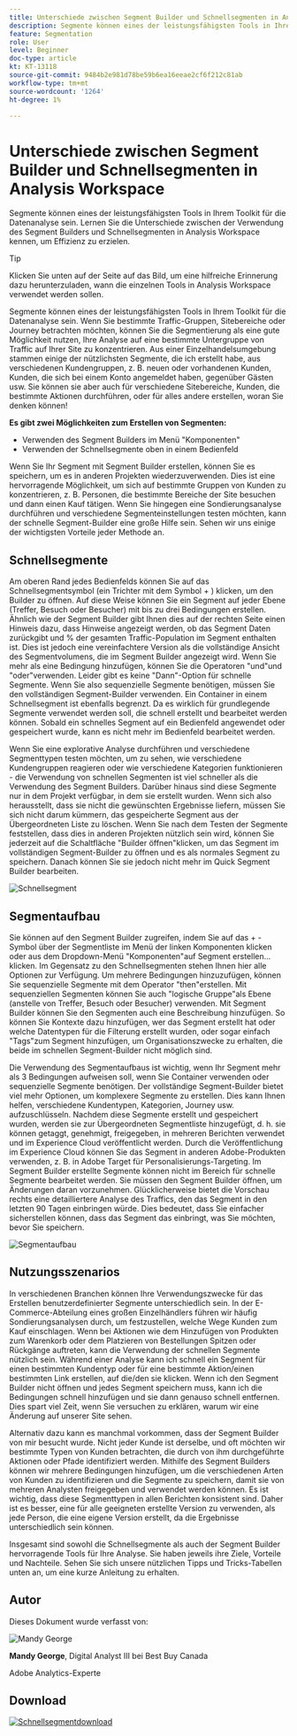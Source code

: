 ```yaml
---
title: Unterschiede zwischen Segment Builder und Schnellsegmenten in Analysis Workspace
description: Segmente können eines der leistungsfähigsten Tools in Ihrem Toolkit für die Datenanalyse sein. Lernen Sie die Unterschiede zwischen der Verwendung des Segment Builders und Schnellsegmenten in Analysis Workspace kennen, um Effizienz zu erzielen.
feature: Segmentation
role: User
level: Beginner
doc-type: article
kt: KT-13118
source-git-commit: 9484b2e981d78be59b6ea16eeae2cf6f212c81ab
workflow-type: tm+mt
source-wordcount: '1264'
ht-degree: 1%

---
```



# Unterschiede zwischen Segment Builder und Schnellsegmenten in Analysis Workspace

Segmente können eines der leistungsfähigsten Tools in Ihrem Toolkit für die Datenanalyse sein. Lernen Sie die Unterschiede zwischen der Verwendung des Segment Builders und Schnellsegmenten in Analysis Workspace kennen, um Effizienz zu erzielen.

>[!TIP]
>
> Klicken Sie unten auf der Seite auf das Bild, um eine hilfreiche Erinnerung dazu herunterzuladen, wann die einzelnen Tools in Analysis Workspace verwendet werden sollen.

Segmente können eines der leistungsfähigsten Tools in Ihrem Toolkit für die Datenanalyse sein. Wenn Sie bestimmte Traffic-Gruppen, Sitebereiche oder Journey betrachten möchten, können Sie die Segmentierung als eine gute Möglichkeit nutzen, Ihre Analyse auf eine bestimmte Untergruppe von Traffic auf Ihrer Site zu konzentrieren. Aus einer Einzelhandelsumgebung stammen einige der nützlichsten Segmente, die ich erstellt habe, aus verschiedenen Kundengruppen, z. B. neuen oder vorhandenen Kunden, Kunden, die sich bei einem Konto angemeldet haben, gegenüber Gästen usw. Sie können sie aber auch für verschiedene Sitebereiche, Kunden, die bestimmte Aktionen durchführen, oder für alles andere erstellen, woran Sie denken können!

**Es gibt zwei Möglichkeiten zum Erstellen von Segmenten:**

* Verwenden des Segment Builders im Menü &quot;Komponenten&quot;
* Verwenden der Schnellsegmente oben in einem Bedienfeld

Wenn Sie Ihr Segment mit Segment Builder erstellen, können Sie es speichern, um es in anderen Projekten wiederzuverwenden. Dies ist eine hervorragende Möglichkeit, um sich auf bestimmte Gruppen von Kunden zu konzentrieren, z. B. Personen, die bestimmte Bereiche der Site besuchen und dann einen Kauf tätigen. Wenn Sie hingegen eine Sondierungsanalyse durchführen und verschiedene Segmenteinstellungen testen möchten, kann der schnelle Segment-Builder eine große Hilfe sein. Sehen wir uns einige der wichtigsten Vorteile jeder Methode an.

## Schnellsegmente

Am oberen Rand jedes Bedienfelds können Sie auf das Schnellsegmentsymbol (ein Trichter mit dem Symbol + ) klicken, um den Builder zu öffnen. Auf diese Weise können Sie ein Segment auf jeder Ebene (Treffer, Besuch oder Besucher) mit bis zu drei Bedingungen erstellen. Ähnlich wie der Segment Builder gibt Ihnen dies auf der rechten Seite einen Hinweis dazu, dass Hinweise angezeigt werden, ob das Segment Daten zurückgibt und % der gesamten Traffic-Population im Segment enthalten ist. Dies ist jedoch eine vereinfachtere Version als die vollständige Ansicht des Segmentvolumens, die im Segment Builder angezeigt wird. Wenn Sie mehr als eine Bedingung hinzufügen, können Sie die Operatoren &quot;und&quot;und &quot;oder&quot;verwenden. Leider gibt es keine &quot;Dann&quot;-Option für schnelle Segmente. Wenn Sie also sequenzielle Segmente benötigen, müssen Sie den vollständigen Segment-Builder verwenden. Ein Container in einem Schnellsegment ist ebenfalls begrenzt. Da es wirklich für grundlegende Segmente verwendet werden soll, die schnell erstellt und bearbeitet werden können. Sobald ein schnelles Segment auf ein Bedienfeld angewendet oder gespeichert wurde, kann es nicht mehr im Bedienfeld bearbeitet werden.

Wenn Sie eine explorative Analyse durchführen und verschiedene Segmenttypen testen möchten, um zu sehen, wie verschiedene Kundengruppen reagieren oder wie verschiedene Kategorien funktionieren - die Verwendung von schnellen Segmenten ist viel schneller als die Verwendung des Segment Builders. Darüber hinaus sind diese Segmente nur in dem Projekt verfügbar, in dem sie erstellt wurden. Wenn sich also herausstellt, dass sie nicht die gewünschten Ergebnisse liefern, müssen Sie sich nicht darum kümmern, das gespeicherte Segment aus der Übergeordneten Liste zu löschen. Wenn Sie nach dem Testen der Segmente feststellen, dass dies in anderen Projekten nützlich sein wird, können Sie jederzeit auf die Schaltfläche &quot;Builder öffnen&quot;klicken, um das Segment im vollständigen Segment-Builder zu öffnen und es als normales Segment zu speichern. Danach können Sie sie jedoch nicht mehr im Quick Segment Builder bearbeiten.

![Schnellsegment](assets/quick-segement.png)

## Segmentaufbau

Sie können auf den Segment Builder zugreifen, indem Sie auf das + -Symbol über der Segmentliste im Menü der linken Komponenten klicken oder aus dem Dropdown-Menü &quot;Komponenten&quot;auf Segment erstellen... klicken. Im Gegensatz zu den Schnellsegmenten stehen Ihnen hier alle Optionen zur Verfügung. Um mehrere Bedingungen hinzuzufügen, können Sie sequenzielle Segmente mit dem Operator &quot;then&quot;erstellen. Mit sequenziellen Segmenten können Sie auch &quot;logische Gruppe&quot;als Ebene (anstelle von Treffer, Besuch oder Besucher) verwenden. Mit Segment Builder können Sie den Segmenten auch eine Beschreibung hinzufügen. So können Sie Kontexte dazu hinzufügen, wer das Segment erstellt hat oder welche Datentypen für die Filterung erstellt wurden, oder sogar einfach &quot;Tags&quot;zum Segment hinzufügen, um Organisationszwecke zu erhalten, die beide im schnellen Segment-Builder nicht möglich sind.

Die Verwendung des Segmentaufbaus ist wichtig, wenn Ihr Segment mehr als 3 Bedingungen aufweisen soll, wenn Sie Container verwenden oder sequenzielle Segmente benötigen. Der vollständige Segment-Builder bietet viel mehr Optionen, um komplexere Segmente zu erstellen. Dies kann Ihnen helfen, verschiedene Kundentypen, Kategorien, Journey usw. aufzuschlüsseln. Nachdem diese Segmente erstellt und gespeichert wurden, werden sie zur Übergeordneten Segmentliste hinzugefügt, d. h. sie können getaggt, genehmigt, freigegeben, in mehreren Berichten verwendet und im Experience Cloud veröffentlicht werden. Durch die Veröffentlichung im Experience Cloud können Sie das Segment in anderen Adobe-Produkten verwenden, z. B. in Adobe Target für Personalisierungs-Targeting. Im Segment Builder erstellte Segmente können nicht im Bereich für schnelle Segmente bearbeitet werden. Sie müssen den Segment Builder öffnen, um Änderungen daran vorzunehmen. Glücklicherweise bietet die Vorschau rechts eine detailliertere Analyse des Traffics, den das Segment in den letzten 90 Tagen einbringen würde. Dies bedeutet, dass Sie einfacher sicherstellen können, dass das Segment das einbringt, was Sie möchten, bevor Sie speichern.

![Segmentaufbau](assets/segment-builder-quick.png)

## Nutzungsszenarios

In verschiedenen Branchen können Ihre Verwendungszwecke für das Erstellen benutzerdefinierter Segmente unterschiedlich sein. In der E-Commerce-Abteilung eines großen Einzelhändlers führen wir häufig Sondierungsanalysen durch, um festzustellen, welche Wege Kunden zum Kauf einschlagen. Wenn bei Aktionen wie dem Hinzufügen von Produkten zum Warenkorb oder dem Platzieren von Bestellungen Spitzen oder Rückgänge auftreten, kann die Verwendung der schnellen Segmente nützlich sein. Während einer Analyse kann ich schnell ein Segment für einen bestimmten Kundentyp oder für eine bestimmte Aktion/einen bestimmten Link erstellen, auf die/den sie klicken. Wenn ich den Segment Builder nicht öffnen und jedes Segment speichern muss, kann ich die Bedingungen schnell hinzufügen und sie dann genauso schnell entfernen. Dies spart viel Zeit, wenn Sie versuchen zu erklären, warum wir eine Änderung auf unserer Site sehen.

Alternativ dazu kann es manchmal vorkommen, dass der Segment Builder von mir besucht wurde. Nicht jeder Kunde ist derselbe, und oft möchten wir bestimmte Typen von Kunden betrachten, die durch von ihm durchgeführte Aktionen oder Pfade identifiziert werden. Mithilfe des Segment Builders können wir mehrere Bedingungen hinzufügen, um die verschiedenen Arten von Kunden zu identifizieren und die Segmente zu speichern, damit sie von mehreren Analysten freigegeben und verwendet werden können. Es ist wichtig, dass diese Segmenttypen in allen Berichten konsistent sind. Daher ist es besser, eine für alle geeigneten erstellte Version zu verwenden, als jede Person, die eine eigene Version erstellt, da die Ergebnisse unterschiedlich sein können.

Insgesamt sind sowohl die Schnellsegmente als auch der Segment Builder hervorragende Tools für Ihre Analyse. Sie haben jeweils ihre Ziele, Vorteile und Nachteile. Sehen Sie sich unsere nützlichen Tipps und Tricks-Tabellen unten an, um eine kurze Anleitung zu erhalten.

## Autor

Dieses Dokument wurde verfasst von:

![Mandy George](assets/mandy-george.jpg)

**Mandy George**, Digital Analyst III bei Best Buy Canada

Adobe Analytics-Experte

## Download

[![Schnellsegmentdownload](assets/quick-segments-download-small.jpg)](assets/Adobe_Analytics_Segments_Vs_Segment_Builder_Reference_Guide.pdf)
